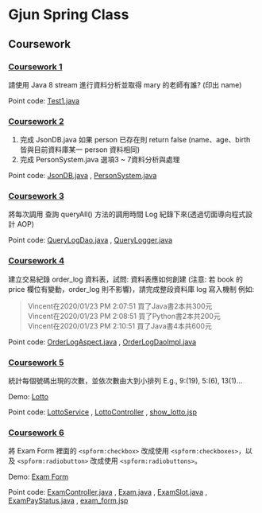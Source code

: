 # Gjun Spring Class

## Coursework

### [Coursework 1](https://github.com/Catossun/GJ-Spring/tree/coursework1)

請使用 Java 8 stream 進行資料分析並取得 mary 的老師有誰? (印出 name)

Point code:
[Test1.java](./SpringCore/src/test/java/com/study/springcore/coursework1/Test1.java)

### [Coursework 2](https://github.com/Catossun/GJ-Spring/tree/coursework2)

1. 完成 JsonDB.java 如果 person 已存在則 return false (name、age、birth 皆與目前資料庫某一 person 資料相同)
2. 完成 PersonSystem.java 選項3 ~ 7資料分析與處理

Point code:
[JsonDB.java](./SpringCore/src/main/java/com/study/springcore/coursework2/JsonDB.java)
,
[PersonSystem.java](./SpringCore/src/main/java/com/study/springcore/coursework2/PersonSystem.java)

### [Coursework 3](https://github.com/Catossun/GJ-Spring/tree/coursework3)

將每次調用 查詢 queryAll() 方法的調用時間 Log 紀錄下來(透過切面導向程式設計 AOP)

Point code:
[QueryLogDao.java](./SpringCore/src/main/java/com/study/springcore/coursework3/template/QueryLogDao.java)
,
[QueryLogger.java](./SpringCore/src/main/java/com/study/springcore/coursework3/aop/QueryLogger.java)

### [Coursework 4](https://github.com/Catossun/GJ-Spring/tree/coursework4)

建立交易紀錄 order_log 資料表，試問: 資料表應如何創建 (注意: 若 book 的 price 欄位有變動，order_log 則不影響)，請完成整段資料庫 log 寫入機制 例如:

> Vincent在2020/01/23 PM 2:07:51 買了Java書2本共300元  
> Vincent在2020/01/23 PM 2:08:51 買了Python書2本共200元  
> Vincent在2020/01/23 PM 2:10:51 買了Java書4本共600元

Point code:
[OrderLogAspect.java](./SpringCore/src/main/java/com/study/springcore/coursework4/aop/OrderLogAspect.java)
,
[OrderLogDaoImpl.java](./SpringCore/src/main/java/com/study/springcore/coursework4/dao/OrderLogDaoImpl.java)

### [Coursework 5](https://github.com/Catossun/GJ-Spring/tree/coursework5)

統計每個號碼出現的次數，並依次數由大到小排列
E.g., 9:(19), 5:(6), 13(1)...

Demo: [Lotto](https://gj-springmvc.azurewebsites.net/mvc/coursework5/lotto/)

Point code:
[LottoService](./SpringMVC/src/main/java/com/study/springmvc/coursework5/service/LottoService.java)
,
[LottoController](./SpringMVC/src/main/java/com/study/springmvc/coursework5/controller/LottoController.java)
,
[show_lotto.jsp](./SpringMVC/src/main/webapp/WEB-INF/views/coursework5/show_lotto.jsp)

### [Coursework 6](https://github.com/Catossun/GJ-Spring/tree/coursework6)

將 Exam Form 裡面的 `<spform:checkbox>` 改成使用 `<spform:checkboxes>`，以及 `<spform:radiobutton>` 改成使用 `<spform:radiobuttons>`。

Demo: [Exam Form](https://gj-springmvc.azurewebsites.net/mvc/coursework6/exam/)

Point code:
[ExamController.java](./SpringMVC/src/main/java/com/study/springmvc/coursework6/controller/ExamController.java)
,
[Exam.java](./SpringMVC/src/main/java/com/study/springmvc/coursework6/entity/Exam.java)
,
[ExamSlot.java](./SpringMVC/src/main/java/com/study/springmvc/coursework6/entity/ExamSlot.java)
,
[ExamPayStatus.java](./SpringMVC/src/main/java/com/study/springmvc/coursework6/entity/ExamPayStatus.java)
,
[exam_form.jsp](./SpringMVC/src/main/webapp/WEB-INF/views/coursework6/exam_form.jspf)
